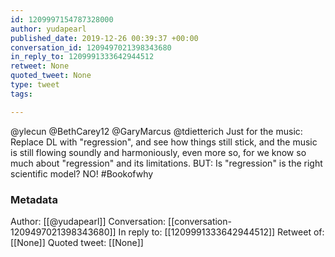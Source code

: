 ```yaml
---
id: 1209997154787328000
author: yudapearl
published_date: 2019-12-26 00:39:37 +00:00
conversation_id: 1209497021398343680
in_reply_to: 1209991333642944512
retweet: None
quoted_tweet: None
type: tweet
tags:

---
```


@ylecun @BethCarey12 @GaryMarcus @tdietterich Just for the music: Replace DL with "regression", and see how things still stick, and the music is still flowing soundly and harmoniously, even more so, for we know so much about "regression" and its limitations. BUT: Is "regression" is the right scientific model? NO! #Bookofwhy

### Metadata

Author: [[@yudapearl]]
Conversation: [[conversation-1209497021398343680]]
In reply to: [[1209991333642944512]]
Retweet of: [[None]]
Quoted tweet: [[None]]
